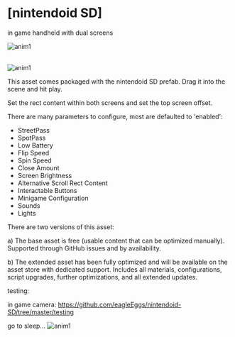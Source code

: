 # [nintendoid SD]
in game handheld with dual screens

![anim1](https://github.com/eagleEggs/nintendoDSscreenSimulator/blob/master/testing/dsTesting_colorChange.gif?raw=true)<br><br>

![anim1](https://github.com/eagleEggs/nintendoDSscreenSimulator/blob/master/testing/dsTesting_materials.gif?raw=true)


This asset comes packaged with the nintendoid SD prefab.
Drag it into the scene and hit play.

Set the rect content within both screens and set the top screen offset.


There are many parameters to configure, most are defaulted to 'enabled':


 - StreetPass
 - SpotPass
 - Low Battery
 - Flip Speed
 - Spin Speed
 - Close Amount
 - Screen Brightness
 - Alternative Scroll Rect Content
 - Interactable Buttons
 - Minigame Configuration
 - Sounds
 - Lights
 
  
 There are two versions of this asset:
 
 a) The base asset is free (usable content that can be optimized manually).
    Supported through GitHub issues and by availability.
 
 b) The extended asset has been fully optimized and will be available on the asset store with dedicated support.
    Includes all materials, configurations, script upgrades, further optimizations, and all extended updates.
 

testing:

in game camera:
https://github.com/eagleEggs/nintendoid-SD/tree/master/testing







 go to sleep...
![anim1](https://github.com/eagleEggs/nintendoDSscreenSimulator/blob/master/dsLightTesting.gif?raw=true)


